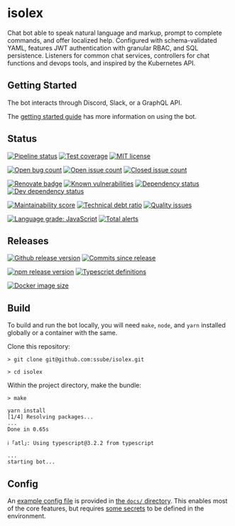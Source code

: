 # isolex

Chat bot able to speak natural language and markup, prompt to complete commands, and offer localized help.
Configured with schema-validated YAML, features JWT authentication with granular RBAC, and SQL persistence.
Listeners for common chat services, controllers for chat functions and devops tools, and inspired by the Kubernetes API.

## Getting Started

The bot interacts through Discord, Slack, or a GraphQL API.

The [getting started guide](./docs/getting-started.md) has more information on using the bot.

## Status

[![Pipeline status](https://img.shields.io/gitlab/pipeline/ssube/isolex.svg?gitlab_url=https%3A%2F%2Fgit.apextoaster.com&logo=gitlab)](https://git.apextoaster.com/ssube/isolex/commits/master)
[![Test coverage](https://codecov.io/gh/ssube/isolex/branch/master/graph/badge.svg)](https://codecov.io/gh/ssube/isolex)
[![MIT license](https://img.shields.io/github/license/ssube/isolex.svg)](https://github.com/ssube/isolex/blob/master/LICENSE.md)

[![Open bug count](https://img.shields.io/github/issues-raw/ssube/isolex/type-bug.svg)](https://github.com/ssube/isolex/issues?q=is%3Aopen+is%3Aissue+label%3Atype%2Fbug)
[![Open issue count](https://img.shields.io/github/issues-raw/ssube/isolex.svg)](https://github.com/ssube/isolex/issues?q=is%3Aopen+is%3Aissue)
[![Closed issue count](https://img.shields.io/github/issues-closed-raw/ssube/isolex.svg)](https://github.com/ssube/isolex/issues?q=is%3Aissue+is%3Aclosed)

[![Renovate badge](https://badges.renovateapi.com/github/ssube/isolex)](https://renovatebot.com)
[![Known vulnerabilities](https://snyk.io/test/github/ssube/isolex/badge.svg)](https://snyk.io/test/github/ssube/isolex)
[![Dependency status](https://img.shields.io/david/ssube/isolex.svg)](https://david-dm.org/ssube/isolex)
[![Dev dependency status](https://img.shields.io/david/dev/ssube/isolex.svg)](https://david-dm.org/ssube/isolex?type=dev)

[![Maintainability score](https://api.codeclimate.com/v1/badges/5d4326d6f68a2fa137cd/maintainability)](https://codeclimate.com/github/ssube/isolex/maintainability)
[![Technical debt ratio](https://img.shields.io/codeclimate/tech-debt/ssube/isolex.svg)](https://codeclimate.com/github/ssube/isolex/trends/technical_debt)
[![Quality issues](https://img.shields.io/codeclimate/issues/ssube/isolex.svg)](https://codeclimate.com/github/ssube/isolex/issues)

[![Language grade: JavaScript](https://img.shields.io/lgtm/grade/javascript/g/ssube/isolex.svg?logo=lgtm&logoWidth=18)](https://lgtm.com/projects/g/ssube/isolex/context:javascript)
[![Total alerts](https://img.shields.io/lgtm/alerts/g/ssube/isolex.svg?logo=lgtm&logoWidth=18)](https://lgtm.com/projects/g/ssube/isolex/alerts/)

## Releases

[![Github release version](https://img.shields.io/github/tag/ssube/isolex.svg)](https://github.com/ssube/isolex/releases)
[![Commits since release](https://img.shields.io/github/commits-since/ssube/isolex/v0.7.0.svg)](https://github.com/ssube/isolex/compare/v0.7.0...master)

[![npm release version](https://img.shields.io/npm/v/isolex.svg)](https://www.npmjs.com/package/isolex)
[![Typescript definitions](https://img.shields.io/npm/types/isolex.svg)](https://www.npmjs.com/package/isolex)

[![Docker image size](https://images.microbadger.com/badges/image/ssube/isolex:master.svg)](https://microbadger.com/images/ssube/isolex:master)

## Build

To build and run the bot locally, you will need `make`, `node`, and `yarn` installed globally or a container with the
same.

Clone this repository:

```shell
> git clone git@github.com:ssube/isolex.git

> cd isolex
```

Within the project directory, make the bundle:

```shell
> make

yarn install
[1/4] Resolving packages...
...
Done in 0.65s

ℹ ｢atl｣: Using typescript@3.2.2 from typescript

...
starting bot...
```

## Config

An [example config file](./docs/isolex.yml) is provided in [the `docs/` directory](./docs). This enables most of the
core features, but requires [some secrets](./docs/getting-started.md#secrets) to be defined in the environment.

